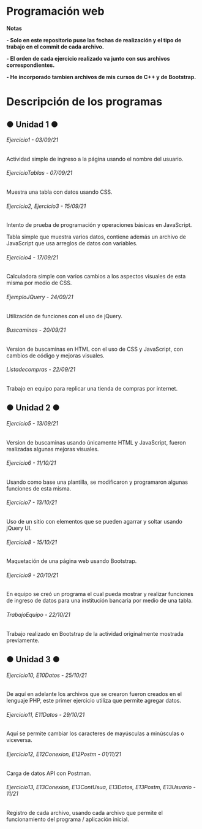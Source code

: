 # Programación web

<!----Notas---->
**Notas**

**- Solo en este repositorio puse las fechas de realización y el tipo de trabajo en el commit de cada archivo.**

**- El orden de cada ejercicio realizado va junto con sus archivos correspondientes.**

**- He incorporado tambien archivos de mis cursos de C++ y de Bootstrap.**
<!----Separador de las notas---->

<!----Directorio con descripción de los programas---->
# Descripción de los programas

## ● Unidad 1 ●
###### Ejercicio1 - 03/09/21
Actividad simple de ingreso a la página usando el nombre del usuario.

<!----Separador---->

###### EjercicioTablas - 07/09/21
Muestra una tabla con datos usando CSS.

<!----Separador---->

###### Ejercicio2, Ejercicio3 - 15/09/21
Intento de prueba de programación y operaciones básicas en JavaScript.

<!----Separador---->

Tabla simple que muestra varios datos, contiene además un archivo de JavaScript que usa arreglos de datos con variables.

<!----Separador---->

###### Ejercicio4 - 17/09/21
Calculadora simple con varios cambios a los aspectos visuales de esta misma por medio de CSS.

<!----Separador---->

###### EjemploJQuery - 24/09/21
Utilización de funciones con el uso de jQuery.

<!----Separador---->

###### Buscaminas - 20/09/21
Version de buscaminas en HTML con el uso de CSS y JavaScript, con cambios de código y mejoras visuales.

<!----Separador---->

###### Listadecompras - 22/09/21
Trabajo en equipo para replicar una tienda de compras por internet.

<!----Separador---->

## ● Unidad 2 ●
###### Ejercicio5 - 13/09/21
Version de buscaminas usando únicamente HTML y JavaScript, fueron realizadas algunas mejoras visuales.

<!----Separador---->

###### Ejercicio6 - 11/10/21
Usando como base una plantilla, se modificaron y programaron algunas funciones de esta misma.

<!----Separador---->

###### Ejercicio7 - 13/10/21
Uso de un sitio con elementos que se pueden agarrar y soltar usando jQuery UI.

<!----Separador---->

###### Ejercicio8 - 15/10/21
Maquetación de una página web usando Bootstrap.

<!----Separador---->

###### Ejercicio9 - 20/10/21
En equipo se creó un programa el cual pueda mostrar y realizar funciones de ingreso de datos para una institución bancaria por medio de una tabla.

<!----Separador---->

###### TrabajoEquipo - 22/10/21
Trabajo realizado en Bootstrap de la actividad originalmente mostrada previamente.

<!----Separador---->

## ● Unidad 3 ●
###### Ejercicio10, E10Datos - 25/10/21
De aquí en adelante los archivos que se crearon fueron creados en el lenguaje PHP, este primer ejercicio utiliza que permite agregar datos.

<!----Separador---->

###### Ejercicio11, E11Datos - 29/10/21
Aquí se permite cambiar los caracteres de mayúsculas a minúsculas o viceversa.

<!----Separador---->

###### Ejercicio12, E12Conexion, E12Postm - 01/11/21
Carga de datos API con Postman.

<!----Separador---->

###### Ejercicio13, E13Conexion, E13ContUsua, E13Datos, E13Postm, E13Usuario - 11/21
Registro de cada archivo, usando cada archivo que permite el funcionamiento del programa / aplicación inicial.

<!----Separador del directorio con ubicación de archivos---->